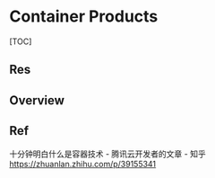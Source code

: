 # Container Products

[TOC]



## Res


## Overview


## Ref
十分钟明白什么是容器技术 - 腾讯云开发者的文章 - 知乎 https://zhuanlan.zhihu.com/p/39155341